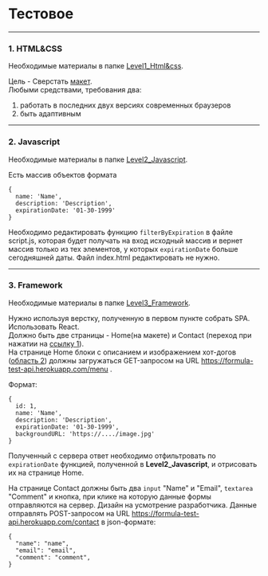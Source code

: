 # Тестовое

- - - - -

### 1. HTML&CSS
Необходимые материалы в папке [Level1_Html&css](https://github.com/DmitryIvanov92/formula-fe-test/tree/master/Level2_Javascript).

Цель - Сверстать [макет](
https://github.com/DmitryIvanov92/formula-fe-test/blob/master/Level1_Html%26css/resources/homepage.psd).    
Любыми средствами, требования два: 
1. работать в последних двух версиях современных браузеров
2. быть адаптивным

- - - - - - - 

### 2. Javascript
Необходимые материалы в папке [Level2_Javascript](https://github.com/DmitryIvanov92/formula-fe-test/tree/master/Level2_Javascript).

Есть массив объектов формата
```
{
  name: 'Name', 
  description: 'Description', 
  expirationDate: '01-30-1999' 
}
```
Необходимо редактировать функцию ```filterByExpiration``` в файле script.js, которая будет получать на вход исходный массив и вернет массив только из тех элементов, у которых ```expirationDate``` больше сегодняшней даты. 
Файл index.html редактировать не нужно.

- - - - - -

### 3. Framework
Необходимые материалы в папке [Level3_Framework](https://github.com/DmitryIvanov92/formula-fe-test/tree/master/Level3_Framework).

Нужно используя верстку, полученную в первом пункте собрать SPA. Использовать React.  
Должно быть две страницы - Home(на макете) и Contact (переход при нажатии на [ссылку 1](https://github.com/DmitryIvanov92/formula-fe-test/blob/master/Level3_Framework/resources/homepage.jpg)).  
На странице Home блоки с описанием и изображением хот-догов ([область 2](https://github.com/DmitryIvanov92/formula-fe-test/blob/master/Level3_Framework/resources/homepage.jpg)) должны загружаться GET-запросом на URL https://formula-test-api.herokuapp.com/menu .

Формат:

```
{
  id: 1,
  name: 'Name', 
  description: 'Description', 
  expirationDate: '01-30-1999',
  backgroundURL: 'https://..../image.jpg'
}
```
Полученный с сервера ответ необходимо отфильтровать по ```expirationDate``` функцией, полученной в **Level2_Javascript**, и отрисовать их на странице Home.

На странице Contact должны быть два ```input``` "Name" и "Email",  ```textarea``` "Comment" и кнопка, при клике на которую данные формы отправляются на сервер. Дизайн на усмотрение разработчика.
Данные отправлять POST-запросом на URL https://formula-test-api.herokuapp.com/contact в json-формате:
```
{
  "name": "name",
  "email": "email",
  "comment": "comment",
}
```
